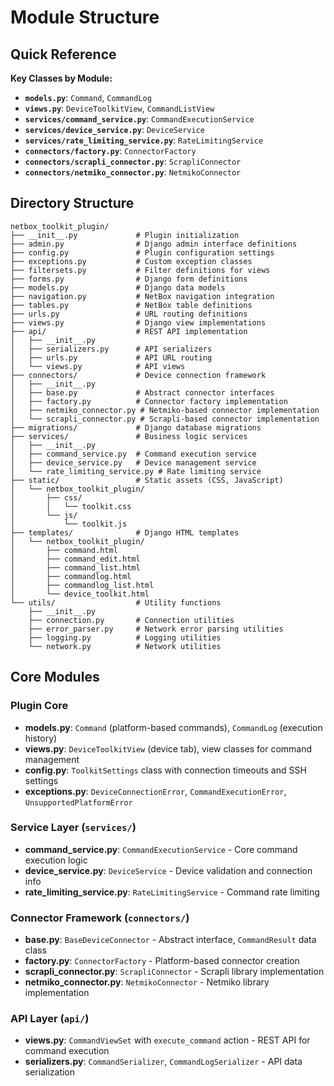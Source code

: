# Module Structure

## Quick Reference

**Key Classes by Module:**

- **`models.py`**: `Command`, `CommandLog` 
- **`views.py`**: `DeviceToolkitView`, `CommandListView`
- **`services/command_service.py`**: `CommandExecutionService`
- **`services/device_service.py`**: `DeviceService`
- **`services/rate_limiting_service.py`**: `RateLimitingService`
- **`connectors/factory.py`**: `ConnectorFactory`
- **`connectors/scrapli_connector.py`**: `ScrapliConnector`
- **`connectors/netmiko_connector.py`**: `NetmikoConnector`

## Directory Structure

```
netbox_toolkit_plugin/
├── __init__.py             # Plugin initialization
├── admin.py                # Django admin interface definitions
├── config.py               # Plugin configuration settings
├── exceptions.py           # Custom exception classes
├── filtersets.py           # Filter definitions for views
├── forms.py                # Django form definitions
├── models.py               # Django data models
├── navigation.py           # NetBox navigation integration
├── tables.py               # NetBox table definitions
├── urls.py                 # URL routing definitions
├── views.py                # Django view implementations
├── api/                    # REST API implementation
│   ├── __init__.py
│   ├── serializers.py      # API serializers
│   ├── urls.py             # API URL routing
│   └── views.py            # API views
├── connectors/             # Device connection framework
│   ├── __init__.py
│   ├── base.py             # Abstract connector interfaces
│   ├── factory.py          # Connector factory implementation
│   ├── netmiko_connector.py # Netmiko-based connector implementation
│   └── scrapli_connector.py # Scrapli-based connector implementation
├── migrations/             # Django database migrations
├── services/               # Business logic services
│   ├── __init__.py
│   ├── command_service.py  # Command execution service
│   ├── device_service.py   # Device management service
│   └── rate_limiting_service.py # Rate limiting service
├── static/                 # Static assets (CSS, JavaScript)
│   └── netbox_toolkit_plugin/
│       ├── css/
│       │   └── toolkit.css
│       └── js/
│           └── toolkit.js
├── templates/              # Django HTML templates
│   └── netbox_toolkit_plugin/
│       ├── command.html
│       ├── command_edit.html
│       ├── command_list.html
│       ├── commandlog.html
│       ├── commandlog_list.html
│       └── device_toolkit.html
└── utils/                  # Utility functions
    ├── __init__.py
    ├── connection.py       # Connection utilities
    ├── error_parser.py     # Network error parsing utilities
    ├── logging.py          # Logging utilities
    └── network.py          # Network utilities
```

## Core Modules

### Plugin Core

- **models.py**: `Command` (platform-based commands), `CommandLog` (execution history)
- **views.py**: `DeviceToolkitView` (device tab), view classes for command management
- **config.py**: `ToolkitSettings` class with connection timeouts and SSH settings
- **exceptions.py**: `DeviceConnectionError`, `CommandExecutionError`, `UnsupportedPlatformError`

### Service Layer (`services/`)

- **command_service.py**: `CommandExecutionService` - Core command execution logic
- **device_service.py**: `DeviceService` - Device validation and connection info
- **rate_limiting_service.py**: `RateLimitingService` - Command rate limiting

### Connector Framework (`connectors/`)

- **base.py**: `BaseDeviceConnector` - Abstract interface, `CommandResult` data class
- **factory.py**: `ConnectorFactory` - Platform-based connector creation
- **scrapli_connector.py**: `ScrapliConnector` - Scrapli library implementation
- **netmiko_connector.py**: `NetmikoConnector` - Netmiko library implementation

### API Layer (`api/`)

- **views.py**: `CommandViewSet` with `execute_command` action - REST API for command execution
- **serializers.py**: `CommandSerializer`, `CommandLogSerializer` - API data serialization

